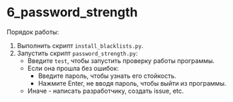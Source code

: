 # 6_password_strength

Порядок работы:

1. Выполнить скрипт `install_blacklists.py`.
2. Запустить скрипт `password_strength.py`:
    - Введите `test`, чтобы запустить проверку работы программы.
    - Если она прошла без ошибок:
        - Введите пароль, чтобы узнать его стойкость.
        - Нажмите Enter, не вводя пароль, чтобы выйти из программы.
    - Иначе - написать разработчику, создать issue, etc.
